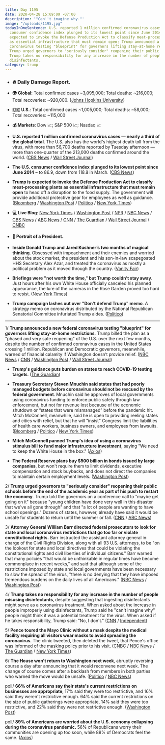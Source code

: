 ```yaml
---
title: Day 1195
date: 2020-04-28 15:09:00 -07:00
description: '"Can''t imagine why."'
image: "/uploads/1195.jpg"
todayInOneSentence: U.S. reported 1 million confirmed coronavirus cases; the U.S.
  consumer confidence index plunged to its lowest point since June 2014; Trump is
  expected to invoke the Defense Production Act to classify meat-processing plants
  as essential infrastructure that must remain open; Trump announced a new federal
  coronavirus testing "blueprint" for governors lifting stay-at-home restrictions;
  Trump urged governors to "seriously consider" reopening their public schools; and
  Trump takes no responsibility for any increase in the number of people misusing
  disinfectants.
category: trump
---
```


* ### 🔥 Daily Damage Report.

* **🌍 Global**: Total confirmed cases \~3,095,000; Total deaths: \~216,000; Total recoveries: \~920,000. ([Johns Hopkins University](https://coronavirus.jhu.edu/map.html))

* **🇺🇸 U.S.**: Total confirmed cases \~1,005,000; Total deaths: \~58,000; Total recoveries: \~115,000

* **💰 Markets**: Dow 📈; S&P 500 📈; Nasdaq 📈

* **U.S. reported 1 million confirmed coronavirus cases — nearly a third of the global total**. The U.S. also has the world's highest death toll from the virus, with more than 56,700 deaths reported by Tuesday afternoon — more than one-quarter of the 213,000 deaths confirmed around the world. ([CBS News](https://www.cbsnews.com/news/coronavirus-cases-1-million-confirmed-united-states/) / [Wall Street Journal](https://www.wsj.com/articles/coronavirus-latest-news-04-28-2020-11588063873?mod=hp_lead_pos1))

* **The U.S. consumer confidence index plunged to its lowest point since June 2014** – to 86.9, down from 118.8 in March. ([CBS News](https://www.cbsnews.com/news/consumer-confidence-six-year-low/))

* **Trump is expected to invoke the Defense Production Act to classify meat-processing plants as essential infrastructure that must remain open** to head off a disruption to the food supply. The government will provide additional protective gear for employees as well as guidance. ([Bloomberg](https://www.bloomberg.com/news/articles/2020-04-28/trump-says-he-s-issuing-order-for-tyson-s-unique-liability?sref=MIBMEEoj) / [Washington Post](https://www.washingtonpost.com/business/2020/04/28/trump-meat-plants-dpa/) / [Politico](https://www.politico.com/news/2020/04/28/trump-to-order-meat-plants-to-stay-open-215555) / [New York Times](https://www.nytimes.com/2020/04/28/business/economy/trump-meat-food-supply.html?action=click&module=Spotlight&pgtype=Homepage))

* **💻 Live Blog**: [New York Times](https://www.nytimes.com/2020/04/28/us/coronavirus-updates.html) / [Washington Post](https://www.washingtonpost.com/world/2020/04/28/coronavirus-latest-news/) / [NPR](https://www.npr.org/sections/coronavirus-live-updates/) / [NBC News](https://www.nbcnews.com/health/health-news/live-blog/2020-04-28-coronavirus-news-n1194006) / [CBS News](https://www.cbsnews.com/live-updates/coronavirus-latest-updates-2020-04-28/) / [ABC News](https://abcnews.go.com/Health/coronavirus-updates-pandemic-world-listened/story?id=70378215) / [CNN](https://www.cnn.com/us/live-news/us-coronavirus-update-04-28-20) / [The Guardian](https://www.theguardian.com/world/live/2020/apr/28/coronavirus-us-live-congress-may-return-america-reopening-trump-cuomo-latest-news-updates) / [Wall Street Journal](https://www.wsj.com/livecoverage/latest-updates/coronavirus?mod=theme_coronavirus-ribbon) / [CNBC](https://www.cnbc.com/2020/04/28/coronavirus-latest-updates.html)

* #### 👑 Portrait of a President.

* **Inside Donald Trump and Jared Kushner’s two months of magical thinking**. Obsessed with impeachment and their enemies and worried about the stock market, the president and his son-in-law scapegoated HHS Secretary Alex Azar, and treated the coronavirus as mostly a political problem as it moved through the country. ([Vanity Fair](https://www.vanityfair.com/news/2020/04/donald-trump-jared-kushners-two-months-of-magical-thinking))

* **Briefings were "not worth the time," but Trump couldn’t stay away**. Just hours after his own White House officially canceled his planned appearance, the lure of the cameras in the Rose Garden proved too hard to resist. ([New York Times](https://www.nytimes.com/2020/04/27/us/politics/trump-coronavirus-briefings.html))

* **Trump campaign lashes out over "Don't defend Trump" memo**. A strategy memo on coronavirus distributed by the National Republican Senatorial Committee infuriated Trump aides. ([Politico](https://www.politico.com/news/2020/04/27/trump-campaign-china-strategy-memo-213958))

---

1/ **Trump announced a new federal coronavirus testing "blueprint" for governors lifting stay-at-home restrictions**. Trump billed the plan as a "phased and very safe reopening" of the U.S. over the next few months, despite the number of confirmed coronavirus cases in the United States crossing 1 million. Republican and Democratic governors, meanwhile, warned of financial calamity if Washington doesn’t provide relief. ([NBC News](https://www.nbcnews.com/politics/politics-news/trump-lays-out-new-coronavirus-testing-blueprint-states-weigh-reopening-n1193771) / [CNN](https://www.cnn.com/2020/04/28/health/us-coronavirus-tuesday/) / [Washington Post](https://www.washingtonpost.com/politics/as-trump-puts-partisan-spin-on-federal-aid-for-states-republicans-and-democrats-warn-of-coming-financial-calamity/2020/04/27/a542f19e-889a-11ea-8ac1-bfb250876b7a_story.html) / [Wall Street Journal](https://www.wsj.com/articles/coronavirus-latest-news-04-28-2020-11588063873?emailToken=690243bfc7bdb1b92825e673872a91458FqN5r7vLWKHPKF\+6xa4fp7JLCvJK68LlMiU6aZZbfIdtqetcgRfobhEJ5EtTgmA9IbteN/MuYNjEoAMH\+U4Mg%3D%3D&reflink=article_copyURL_share))

* **Trump's guidance puts burden on states to reach COVID-19 testing targets**. ([The Guardian](https://www.theguardian.com/us-news/2020/apr/28/trump-guidance-states-covid-19-testing-targets))

* **Treasury Secretary Steven Mnuchin said states that had poorly managed budgets before coronavirus should not be rescued by the federal government**. Mnuchin said he approves of local governments using coronavirus funding to enforce public safety through law enforcement, but not for revenue lost because of the economic shutdown or “states that were mismanaged” before the pandemic hit. Mitch McConnell, meanwhile, said he is open to providing reeling states and cities with relief, but that he will "insist" Congress limit the liabilities of health care workers, business owners, and employees from lawsuits. ([Bloomberg](https://www.bloomberg.com/news/articles/2020-04-28/mnuchin-says-no-bailout-for-states-with-badly-managed-budgets?sref=MIBMEEoj) / [Politico](https://www.politico.com/news/2020/04/27/mcconnell-aid-states-coronavirus-212424) / [New York Times](https://www.nytimes.com/2020/04/28/business/businesses-coronavirus-liability.html))

* **Mitch McConnell panned Trump's idea of using a coronavirus stimulus bill to fund major infrastructure investment**, saying "We need to keep the White House in the box." ([Axios](https://www.axios.com/mcconnell-gop-senators-trump-coronavirus-ce94c044-0d2d-42d5-8c30-924196da1a42.html))

* **The Federal Reserve plans buy $500 billion in bonds issued by large companies**, but won't require them to limit dividends, executive compensation and stock buybacks, and does not direct the companies to maintain certain employment levels. ([Washington Post](https://www.washingtonpost.com/business/2020/04/28/federal-reserve-bond-corporations/))

2/ **Trump urged governors to "seriously consider" reopening their public schools before the end of the academic year as part of his push to restart the economy**. Trump told the governors on a conference call to "maybe get going on it" because "young children have done very well in this disaster that we've all gone through" and that "a lot of people are wanting to have school openings." Dozens of states, however, already have said it would be unsafe for students to return until the summer or fall. ([CNN](https://www.cnn.com/2020/04/28/politics/trump-governors-call/index.html) / [ABC News](https://abcnews.go.com/Politics/wireStory/trump-urges-states-opening-schools-summer-70377062))

3/ **Attorney General William Barr directed federal prosecutors to look for state and local coronavirus restrictions that go too far or violate constitutional rights.** Barr instructed the assistant attorney general in charge of the Civil Rights Division, along with all 93 U.S. attorneys, to be "on the lookout for state and local directives that could be violating the constitutional rights and civil liberties of individual citizens." Barr warned that many policies "that would be unthinkable in regular times have become commonplace in recent weeks," and said that although some of the restrictions imposed by state and local governments have been necessary to slow the spread of the virus, "there is no denying that they have imposed tremendous burdens on the daily lives of all Americans." ([NBC News](https://www.nbcnews.com/politics/justice-department/barr-directs-prosecutors-look-state-local-stay-home-orders-go-n1193711) / [Washington Post](https://www.washingtonpost.com/news/powerpost/paloma/daily-202/2020/04/28/daily-202-barr-memo-threatening-lawsuits-against-coronavirus-restrictions-is-a-warning-shot/5ea7a78e88e0fa3dea9c4414/?no_nav=true&p9w22b2p=b2p22p9w00098))

4/ **Trump takes no responsibility for any increase in the number of people misusing disinfectants**, despite suggesting that ingesting disinfectants might serve as a coronavirus treatment. When asked about the increase in people improperly using disinfectants, Trump said he "can't imagine why" people might think it was a potential treatment for the virus. When asked if he takes responsibility, Trump said: "No, I don't." ([CNN](https://www.cnn.com/2020/04/27/politics/donald-trump-disinfectants-coronavirus/index.html) / [Independent](https://www.independent.co.uk/news/world/americas/us-politics/donald-trump-coronavirus-ingest-disinfectant-cases-us-white-house-conference-today-a9487106.html))

5/ **Pence toured the Mayo Clinic without a mask despite the medical facility requiring all visitors wear masks to avoid spreading the coronavirus**. The clinic tweeted, then deleted the tweet, that Pence's office was informed of the masking policy prior to his visit. ([CNBC](https://www.cnbc.com/2020/04/28/coronavirus-mike-pence-tours-mayo-clinic-without-mask.html) / [NBC News](https://www.nbcnews.com/politics/white-house/pence-flouts-mayo-clinic-policy-touring-facility-without-mask-n1194556) / [The Guardian](https://www.theguardian.com/us-news/2020/apr/28/mike-pence-face-mask-mayo-clinic-visit-coronavirus) / [New York Times](https://www.nytimes.com/2020/04/22/us/politics/coronavirus-masks.html))

6/ **The House won't return to Washington next week**, abruptly reversing course a day after announcing that it would reconvene next week. The change of course comes after a backlash from members in both parties who warned the move would be unsafe. ([Politico](https://www.politico.com/news/2020/04/28/house-drops-plan-to-return-to-washington-next-week-214714) / [NBC News](https://www.nbcnews.com/politics/congress/reversing-course-house-won-t-return-d-c-next-week-n1194316))

poll/ **66% of Americans say their state's current restrictions on businesses are appropriate**, 17% said they were too restrictive, and 16% said they weren't restrictive enough. 64% said the current restrictions on the size of public gatherings were appropriate, 14% said they were too restrictive, and 22% said they were not restrictive enough. ([Washington Post](https://www.washingtonpost.com/politics/americans-support-state-restrictions-on-businesses-and-halt-to-immigration-during-virus-outbreak-post-u-md-poll-finds/2020/04/27/763249ee-88af-11ea-9dfd-990f9dcc71fc_story.html))

poll/ **89% of Americans are worried about the U.S. economy collapsing during the coronavirus pandemic.** 56% of Republicans worry their communities are opening up too soon, while 88% of Democrats feel the same. ([Axios](https://www.axios.com/axios-ipsos-coronavirus-index-poll-week-7-a4c299b6-307c-4103-8d72-b5cc2b5a37e5.html))